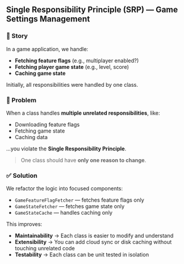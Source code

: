 ## Single Responsibility Principle (SRP) — Game Settings Management

### 📖 Story

In a game application, we handle:
- **Fetching feature flags** (e.g., multiplayer enabled?)
- **Fetching player game state** (e.g., level, score)
- **Caching game state**

Initially, all responsibilities were handled by one class.

### 🚫 Problem

When a class handles **multiple unrelated responsibilities**, like:
- Downloading feature flags
- Fetching game state
- Caching data

...you violate the **Single Responsibility Principle**.

> One class should have **only one reason to change**.

### ✅ Solution

We refactor the logic into focused components:
- `GameFeatureFlagFetcher` — fetches feature flags only
- `GameStateFetcher` — fetches game state only
- `GameStateCache` — handles caching only

This improves:
- **Maintainability** → Each class is easier to modify and understand
- **Extensibility** → You can add cloud sync or disk caching without touching unrelated code
- **Testability** → Each class can be unit tested in isolation